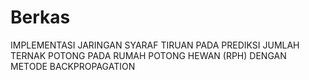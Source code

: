 # Berkas
IMPLEMENTASI JARINGAN SYARAF TIRUAN PADA PREDIKSI JUMLAH TERNAK POTONG PADA RUMAH POTONG HEWAN (RPH) DENGAN METODE BACKPROPAGATION
